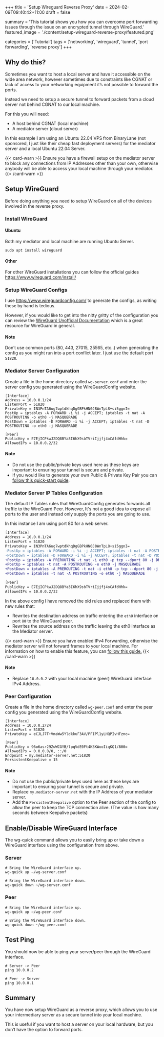 +++
title = 'Setup Wireguard Reverse Proxy'
date = 2024-02-09T09:40:42+11:00
draft = false

summary = 'This tutorial shows you how you can overcome port forwarding issues through the issue on an encrypted tunnel through WireGuard.'
featured_image = './content/setup-wireguard-reverse-proxy/featured.png'

categories = ['Tutorial']
tags = ['networking', 'wireguard', 'tunnel', 'port forwarding', 'reverse proxy']
+++

## Why do this?

Sometimes you want to host a local server and have it accessible on the wide area network, however sometimes due to
constraints like CGNAT or lack of access to your networking equipment it’s not possible to forward the ports.

Instead we need to setup a secure tunnel to forward packets from a cloud server not behind CGNAT to our local machine.

For this you will need:

- A host behind CGNAT (local machine)
- A mediator server (cloud server)

In this example I am using an Ubuntu 22.04 VPS from BinaryLane (not sponsored, I just like their cheap fast deployment servers) for the mediator server and a local Ubuntu 22.04 Server.

{{< card-warn >}}
Ensure you have a firewall setup on the mediator server to block any connections from IP Addresses other than your own, otherwise anybody will be able to access your local machine through your mediator.
{{< /card-warn >}}

## Setup WireGuard
Before doing anything you need to setup WireGuard on all of the devices involved in the reverse proxy.

### Install WireGuard
#### Ubuntu
Both my mediator and local machine are running Ubuntu Server.

```
sudo apt install wireguard
```

#### Other
For other WireGuard installations you can follow the official guides https://www.wireguard.com/install/

### Setup WireGuard Configs

I use https://www.wireguardconfig.com/ to generate the configs, as writing these by hand is tedious.

However, if you would like to get into the nitty gritty of the configuration you can review the [WireGuard Unofficial Documentation](https://github.com/pirate/wireguard-docs) which is a great resource for WireGuard in general.

#### Note
Don’t use common ports (80, 443, 27015, 25565, etc..) when generating the config as you might run into a port conflict later. I just use the default port `51820`.

### Mediator Server Configuration
Create a file in the home directory called `wg-server.conf` and enter the server config you generated using the WireGuardConfig website.

```
[Interface]
Address = 10.0.0.1/24
ListenPort = 51820
PrivateKey = IN3PnTA6ug7wptdkhqDgGBPkHN0J8WnTpL8+si5ggnI=
PostUp = iptables -A FORWARD -i %i -j ACCEPT; iptables -t nat -A POSTROUTING -o eth0 -j MASQUERADE
PostDown = iptables -D FORWARD -i %i -j ACCEPT; iptables -t nat -D POSTROUTING -o eth0 -j MASQUERADE

[Peer]
PublicKey = E7EjICPkwJ2DQ8BYa3I6hX9sbTVriIjjfj4oCAfdHhk=
AllowedIPs = 10.0.0.2/32
```

#### Note
- Do not use the public/private keys used here as these keys are important to ensuring your tunnel is secure and private.
- If you would like to generate your own Public  & Private Key Pair you can [follow this quick-start guide](https://www.wireguard.com/quickstart/#key-generation).

### Mediator Server IP Tables Configuration
The default IP Tables rules that WireGuardConfig generates forwards all traffic to the WireGuard Peer. 
However, It's not a good idea to expose all ports to the user and instead only supply the ports you are going to use.


In this instance I am using port 80 for a web server.
```diff
[Interface]
Address = 10.0.0.1/24
ListenPort = 51820
PrivateKey = IN3PnTA6ug7wptdkhqDgGBPkHN0J8WnTpL8+si5ggnI=
-PostUp = iptables -A FORWARD -i %i -j ACCEPT; iptables -t nat -A POSTROUTING -o eth0 -j MASQUERADE
-PostDown = iptables -D FORWARD -i %i -j ACCEPT; iptables -t nat -D POSTROUTING -o eth0 -j MASQUERADE
+PostUp = iptables -A PREROUTING -t nat -i eth0 -p tcp --dport 80 -j DNAT --to-destination 10.0.0.2
+PostUp = iptables -t nat -A POSTROUTING -o eth0 -j MASQUERADE
+PostDown = iptables -A PREROUTING -t nat -i eth0 -p tcp --dport 80 -j DNAT --to-destination 10.0.0.2
+PostDown = iptables -t nat -A POSTROUTING -o eth0 -j MASQUERADE

[Peer]
PublicKey = E7EjICPkwJ2DQ8BYa3I6hX9sbTVriIjjfj4oCAfdHhk=
AllowedIPs = 10.0.0.2/32
```
In the above config I have removed the old rules and replaced them with new rules that:
- Rewrites the destination address on traffic entering the `eth0` interface on port `80` to the WireGuard peer.
- Rewrites the source address on the traffic leaving the eth0 interface as the Mediator server.

{{< card-warn >}}
Ensure you have enabled IPv4 Forwarding, otherwise the mediator server will not forward frames to your local machine. For information on how to enable this feature, you can <a href="https://linuxconfig.org/how-to-turn-on-off-ip-forwarding-in-linux">follow this guide.</a>
{{< /card-warn >}}

#### Note
- Replace `10.0.0.2` with your local machine (peer) WireGuard interface IPv4 Address.

### Peer Configuration
Create a file in the home directory called `wg-peer.conf` and enter the peer config you generated using the WireGuardConfig website.

```
[Interface]
Address = 10.0.0.2/24
ListenPort = 51820
PrivateKey = eCJLJ7T+VmaWw5YldkkuF3AV/PFIPl1yLHQPIvHFznc=

[Peer]
PublicKey = 96o6asr29ZwWCGYB/lpqVdE0Ft4K3KWooIiqKQ1/800=
AllowedIPs = 0.0.0.0/0, ::/0
Endpoint = my.mediator-server.net:51820
PersistentKeepalive = 15
```

#### Note
- Do not use the public/private keys used here as these keys are important to ensuring your tunnel is secure and private.
- Replace `my.mediator-server.net` with the IP Address of your mediator server.
- Add the `PersistentKeepalive` option to the Peer section of the config to allow the peer to keep the TCP connection alive. (The value is how many seconds between Keepalive packets)

## Enable/Disable WireGuard Interface
The wg-quick command allows you to easily bring up or take down a WireGuard interface using the configuration from above.

### Server
```
# Bring the WireGuard interface up.
wg-quick up ~/wg-server.conf

# Bring the WireGuard interface down.
wg-quick down ~/wg-server.conf
```

### Peer
```
# Bring the WireGuard interface up.
wg-quick up ~/wg-peer.conf

# Bring the WireGuard interface down.
wg-quick down ~/wg-peer.conf
```

## Test Ping
You should now be able to ping your server/peer through the WireGuard interface.

```
# Server -> Peer
ping 10.0.0.2

# Peer -> Server
ping 10.0.0.1
```

## Summary
You have now setup WireGuard as a reverse proxy, which allows you to use your intermediary server as a secure tunnel into your local machine.

This is useful if you want to host a server on your local hardware, but you don’t have the option to forward ports.